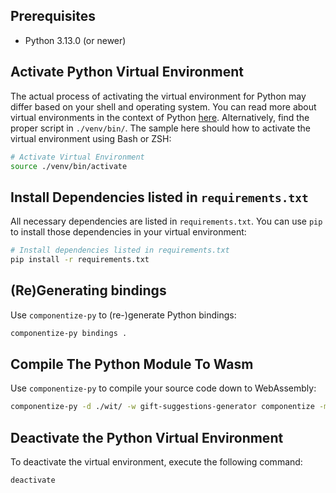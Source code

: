 ## Prerequisites

- Python 3.13.0 (or newer)

## Activate Python Virtual Environment

The actual process of activating the virtual environment for Python may differ based on your shell and operating system. You can read more about virtual environments in the context of Python [here](https://docs.python.org/3/library/venv.html). Alternatively, find the proper script in `./venv/bin/`. The sample here should how to activate the virtual environment using Bash or ZSH:

```bash
# Activate Virtual Environment
source ./venv/bin/activate
```

## Install Dependencies listed in `requirements.txt`

All necessary dependencies are listed in `requirements.txt`. You can use `pip` to install those dependencies in your virtual environment:

```bash
# Install dependencies listed in requirements.txt
pip install -r requirements.txt
```


## (Re)Generating bindings

Use `componentize-py` to (re-)generate Python bindings:

```bash
componentize-py bindings .
```

## Compile The Python Module To Wasm

Use `componentize-py` to compile your source code down to WebAssembly:

```bash
componentize-py -d ./wit/ -w gift-suggestions-generator componentize -m spin_sdk=spin-imports app -o gift-suggestions-generator.wasm
```

## Deactivate the Python Virtual Environment

To deactivate the virtual environment, execute the following command:

```bash
deactivate
```